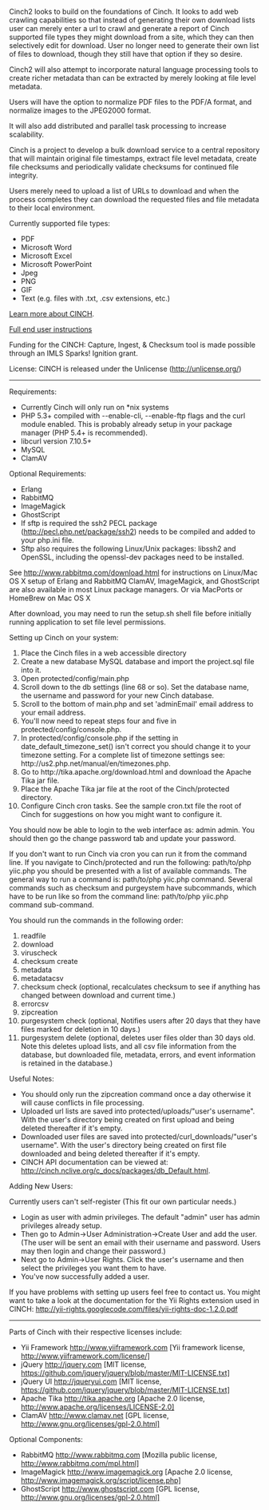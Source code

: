 Cinch2 looks to build on the foundations of Cinch. It looks to add web crawling capabilities so that instead of generating their own 
download lists user can merely enter a url to crawl and generate a report of Cinch supported file types they might download from a site, 
which they can then selectively edit for download. User no longer need to generate their own list of files to download, though they still have that option if they so desire.

Cinch2 will also attempt to incorporate natural language processing tools to create richer metadata than can be extracted by merely looking at file level metadata.

Users will have the option to normalize PDF files to the PDF/A format, and normalize images to the JPEG2000 format.

It will also add distributed and parallel task processing to increase scalability.

Cinch is a project to develop a bulk download service to a central repository 
that will maintain original file timestamps, extract file level metadata, 
create file checksums and periodically validate checksums for continued file integrity. 

Users merely need to upload a list of URLs to download and 
when the process completes they can download the requested files and file metadata 
to their local environment.

Currently supported file types:
 
 * PDF
 * Microsoft Word
 * Microsoft Excel
 * Microsoft PowerPoint
 * Jpeg
 * PNG
 * GIF
 * Text (e.g. files with .txt, .csv extensions, etc.)

<a href="http://digitalpreservation.ncdcr.gov/cinch/" target="_blank">Learn more about CINCH</a>.

<a href="http://cinch.nclive.org/Cinch/CINCHdocumentation.pdf">Full end user instructions</a>

Funding for the CINCH: Capture, Ingest, & Checksum tool is made possible through 
an IMLS Sparks! Ignition grant.

License:  CINCH is released under the Unlicense (http://unlicense.org/)

-------------------------
Requirements:

* Currently Cinch will only run on *nix systems
* PHP 5.3+ compiled with --enable-cli, --enable-ftp flags and the curl module enabled. This is probably already setup in your package manager (PHP 5.4+ is recommended).
* libcurl version 7.10.5+
* MySQL
* ClamAV

Optional Requirements:

* Erlang
* RabbitMQ
* ImageMagick 
* GhostScript
* If sftp is required the ssh2 PECL package (http://pecl.php.net/package/ssh2) needs to be compiled and added to your php.ini file.
* Sftp also requires the following Linux/Unix packages: libssh2 and OpenSSL, including the openssl-dev packages need to be installed.


See http://www.rabbitmq.com/download.html for instructions on Linux/Mac OS X setup of Erlang and RabbitMQ
ClamAV, ImageMagick, and GhostScript are also available in most Linux package managers.  Or via MacPorts or HomeBrew on Mac OS X

After download, you may need to run the setup.sh shell file before initially running application to set file level permissions.

Setting up Cinch on your system:

<ol>
<li>Place the Cinch files in a web accessible directory</li>
<li>Create a new database MySQL database and import the project.sql file into it.</li>
<li>Open protected/config/main.php</li>
<li>Scroll down to the db settings (line 68 or so). Set the database name, the username and password for your new Cinch database.</li>
<li>Scroll to the bottom of main.php and set 'adminEmail' email address to your email address.
<li>You'll now need to repeat steps four and five in protected/config/console.php.</li>
<li>In protected/config/console.php if the setting in date_default_timezone_set() isn't correct you should change it to your timezone setting.  For a complete list of timezone settings see: http://us2.php.net/manual/en/timezones.php.</li>
<li>Go to http://tika.apache.org/download.html and download the Apache Tika jar file.</li>
<li>Place the Apache Tika jar file at the root of the Cinch/protected directory.</li>
<li>Configure Cinch cron tasks.  See the sample cron.txt file the root of Cinch for suggestions on how you might want to configure it.
</ol>
You should now be able to login to the web interface as: admin admin.
You should then go the change password tab and update your password.

If you don't want to run Cinch via cron you can run it from the command line.  If you navigate to Cinch/protected and run the following: path/to/php yiic.php you should be presented with a list of available commands.  The general way to run a command is: path/to/php yiic.php command.
Several commands such as checksum and purgeystem have subcommands, which have to be run like so from the command line: path/to/php yiic.php command sub-command.

You should run the commands in the following order:
<ol>
<li>readfile</li>
<li>download</li>
<li>viruscheck</li>
<li>checksum create</li>
<li>metadata</li>
<li>metadatacsv</li>
<li>checksum check (optional, recalculates checksum to see if anything has changed between download and current time.)</li>
<li>errorcsv</li>
<li>zipcreation</li>
<li>purgesystem check (optional, Notifies users after 20 days that they have files marked for deletion in 10 days.)</li>
<li>purgesystem delete (optional, deletes user files older than 30 days old.  Note this deletes upload lists, and all csv file information from the database, but downloaded file, metadata, errors, and event information is retained in the database.)</li>
</ol>

Useful Notes:  

* You should only run the zipcreation command once a day otherwise it will cause conflicts in file processing.
* Uploaded url lists are saved into protected/uploads/"user's username". With the user's directory being created on first upload and being deleted thereafter if it's empty.
* Downloaded user files are saved  into protected/curl_downloads/"user's username". With the user's directory being created on first file downloaded and being deleted thereafter if it's empty.
* CINCH API documentation can be viewed at: http://cinch.nclive.org/c_docs/packages/db_Default.html.

Adding New Users:

Currently users can't self-register (This fit our own particular needs.)

* Login as user with admin privileges.  The default "admin" user has admin privileges already setup.
* Then go to Admin->User Administration->Create User and add the user. (The user will be sent an email with their username and password.  Users may then login and change their password.)
* Next go to Admin->User Rights.  Click the user's username and then select the privileges you want them to have.
* You've now successfully added a user.

If you have problems with setting up users feel free to contact us.  You might want to take a look at the documentation for the Yii Rights extension used in CINCH: http://yii-rights.googlecode.com/files/yii-rights-doc-1.2.0.pdf

-------------------------

Parts of Cinch with their respective licenses include:

- Yii Framework <http://www.yiiframework.com> [Yii framework license, http://www.yiiframework.com/license/]
- jQuery <http://jquery.com> [MIT license, https://github.com/jquery/jquery/blob/master/MIT-LICENSE.txt]
- jQuery UI <http://jqueryui.com> [MIT license, https://github.com/jquery/jquery/blob/master/MIT-LICENSE.txt]
- Apache Tika <http://tika.apache.org> [Apache 2.0 license, http://www.apache.org/licenses/LICENSE-2.0]
- ClamAV <http://www.clamav.net> [GPL license, http://www.gnu.org/licenses/gpl-2.0.html]

Optional Components:

- RabbitMQ <http://www.rabbitmq.com>  [Mozilla public license, http://www.rabbitmq.com/mpl.html]
- ImageMagick <http://www.imagemagick.org> [Apache 2.0 license, http://www.imagemagick.org/script/license.php]
- GhostScript <http://www.ghostscript.com> [GPL license, http://www.gnu.org/licenses/gpl-2.0.html]